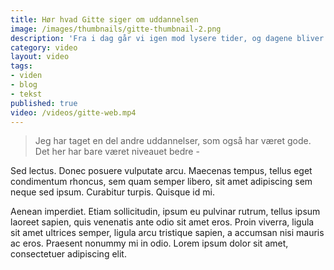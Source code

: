 ```yaml
---
title: Hør hvad Gitte siger om uddannelsen
image: /images/thumbnails/gitte-thumbnail-2.png
description: 'Fra i dag går vi igen mod lysere tider, og dagene bliver atter længere. Det er nemlig vintersolhverv - årets korteste dag. Og mens vi venter på, at lyset får mere magt over mørket, kunne vi måske bruge tiden mellem jul og nytår - hvor arbejdsopgaverne kommer lidt på afstand - til at reflektere over, hvordan vi hver især bedst muligt kan praktisere en god balance mellem arbejde og ferie?'
category: video
layout: video
tags:
- viden
- blog
- tekst
published: true
video: /videos/gitte-web.mp4
---
```


> Jeg har taget en del andre uddannelser, som også har været gode. Det her har bare været niveauet bedre -

Sed lectus. Donec posuere vulputate arcu. Maecenas tempus, tellus eget condimentum rhoncus, sem quam semper libero, sit amet adipiscing sem neque sed ipsum. Curabitur turpis. Quisque id mi.

Aenean imperdiet. Etiam sollicitudin, ipsum eu pulvinar rutrum, tellus ipsum laoreet sapien, quis venenatis ante odio sit amet eros. Proin viverra, ligula sit amet ultrices semper, ligula arcu tristique sapien, a accumsan nisi mauris ac eros. Praesent nonummy mi in odio. Lorem ipsum dolor sit amet, consectetuer adipiscing elit.
